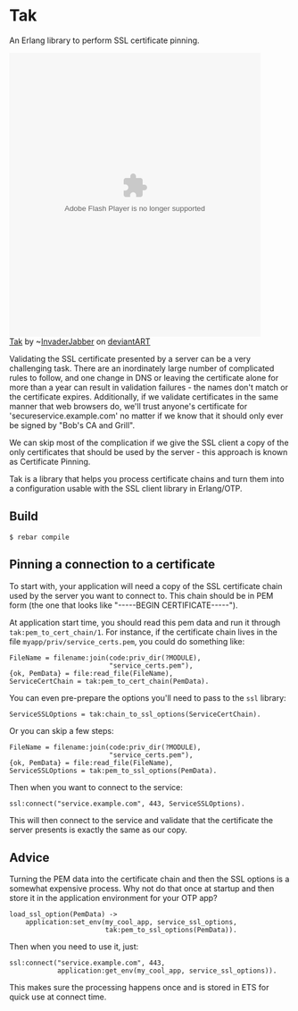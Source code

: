 Tak
===

An Erlang library to perform SSL certificate pinning.

<object width="450" height="508"><param name="movie" value="http://backend.deviantart.com/embed/view.swf?1"><param name="flashvars" value="id=206804610&width=1337"><param name="allowScriptAccess" value="always"><embed src="http://backend.deviantart.com/embed/view.swf?1" type="application/x-shockwave-flash" width="450" height="508" flashvars="id=206804610&width=1337" allowscriptaccess="always"></embed></object><br><a href="http://invaderjabber.deviantart.com/art/Tak-206804610">Tak</a> by <span class="username-with-symbol u"><span class="simple-symbol">~</span><a class="u regular username" href="http://invaderjabber.deviantart.com/" >InvaderJabber</a><span class="user-symbol regular " data-quicktip-text="" data-show-tooltip=""></span></span> on <a href="http://www.deviantart.com">deviantART</a>

Validating the SSL certificate presented by a server can be a very challenging task. There are an inordinately large number of complicated rules to follow, and one change in DNS or leaving the certificate alone for more than a year can result in validation failures - the names don't match or the certificate expires. Additionally, if we validate certificates in the same manner that web browsers do, we'll trust anyone's certificate for 'secureservice.example.com' no matter if we know that it should only ever be signed by "Bob's CA and Grill".

We can skip most of the complication if we give the SSL client a copy of the only certificates that should be used by the server - this approach is known as Certificate Pinning.

Tak is a library that helps you process certificate chains and turn them into a configuration usable with the SSL client library in Erlang/OTP.

Build
-----

    $ rebar compile

Pinning a connection to a certificate
-------------------------------------

To start with, your application will need a copy of the SSL certificate chain used by the server you want to connect to. This chain should be in PEM form (the one that looks like "-----BEGIN CERTIFICATE-----").

At application start time, you should read this pem data and run it through `tak:pem_to_cert_chain/1`. For instance, if the certificate chain lives in the file `myapp/priv/service_certs.pem`, you could do something like:

    FileName = filename:join(code:priv_dir(?MODULE),
                             "service_certs.pem"),
    {ok, PemData} = file:read_file(FileName),
    ServiceCertChain = tak:pem_to_cert_chain(PemData).

You can even pre-prepare the options you'll need to pass to the `ssl` library:

    ServiceSSLOptions = tak:chain_to_ssl_options(ServiceCertChain).

Or you can skip a few steps:

    FileName = filename:join(code:priv_dir(?MODULE),
                             "service_certs.pem"),
    {ok, PemData} = file:read_file(FileName),
    ServiceSSLOptions = tak:pem_to_ssl_options(PemData).

Then when you want to connect to the service:

    ssl:connect("service.example.com", 443, ServiceSSLOptions).

This will then connect to the service and validate that the certificate the server presents is exactly the same as our copy.

Advice
------

Turning the PEM data into the certificate chain and then the SSL options is a somewhat expensive process. Why not do that once at startup and then store it in the application environment for your OTP app?

    load_ssl_option(PemData) ->
        application:set_env(my_cool_app, service_ssl_options,
                            tak:pem_to_ssl_options(PemData)).

Then when you need to use it, just:

    ssl:connect("service.example.com", 443,
                application:get_env(my_cool_app, service_ssl_options)).

This makes sure the processing happens once and is stored in ETS for quick use at connect time.